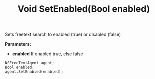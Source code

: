 ﻿---
uid: crmscript_ref_NSFreeTextAgent_SetEnabled
title: Void SetEnabled(Bool enabled)
intellisense: NSFreeTextAgent.SetEnabled
keywords: NSFreeTextAgent, SetEnabled
so.topic: reference
---

Sets freetext search to enabled (true) or disabled (false)

**Parameters:**
 - **enabled** If enabled true, else false

```crmscript
NSFreeTextAgent agent;
Bool enabled;
agent.SetEnabled(enabled);
```

